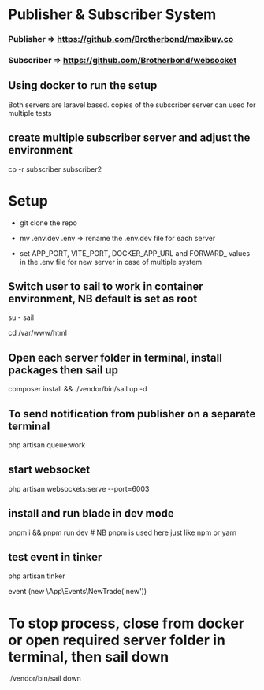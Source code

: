 # Publisher & Subscriber System

### Publisher  => https://github.com/Brotherbond/maxibuy.co

### Subscriber =>  https://github.com/Brotherbond/websocket
## Using docker to run the setup

Both servers are laravel based. copies of the subscriber server can used for multiple tests

## create multiple subscriber server and adjust the environment 

cp -r subscriber subscriber2

# Setup

- git clone the repo

- mv .env.dev .env => rename the .env.dev file for each server

- set APP_PORT, VITE_PORT, DOCKER_APP_URL and FORWARD_ values in the .env file for new server in case of multiple system

## Switch user to sail to work in container environment, NB default is set as root

su - sail 

cd /var/www/html

## Open each server folder in terminal, install packages then sail up

composer install && ./vendor/bin/sail up -d

## To send notification from publisher on a separate terminal

php artisan queue:work

## start websocket  

php artisan websockets:serve --port=6003

## install and run blade in dev mode

pnpm i && pnpm run dev # NB pnpm is used here just like npm or yarn

## test event in tinker

php artisan tinker

event (new \App\Events\NewTrade('new'))


# To stop process, close from docker or open required server folder in terminal, then sail down

./vendor/bin/sail down
